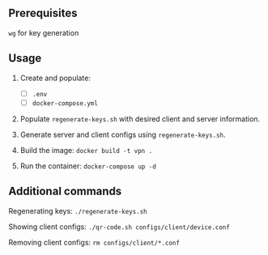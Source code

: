 Prerequisites
-------------

`wg` for key generation


Usage
-----

1. Create and populate:
    - [ ] `.env`
    - [ ] `docker-compose.yml`

1. Populate `regenerate-keys.sh` with desired client and server information.

1. Generate server and client configs using `regenerate-keys.sh`.

1. Build the image:
```docker build -t vpn .```

1. Run the container:
```docker-compose up -d```


Additional commands
-------------------

Regenerating keys:
```./regenerate-keys.sh```

Showing client configs:
```./qr-code.sh configs/client/device.conf```

Removing client configs:
```rm configs/client/*.conf```
